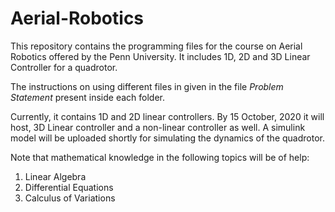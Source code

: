 # Aerial-Robotics

This repository contains the programming files for the course on Aerial Robotics offered 
by the Penn University. It includes 1D, 2D and 3D Linear Controller for a quadrotor.

The instructions on using different files in given in the file *Problem Statement* present
inside each folder.

Currently, it contains 1D and 2D linear controllers. By 15 October, 2020 it will host,
3D Linear controller and a non-linear controller as well. A simulink model will be uploaded
shortly for simulating the dynamics of the quadrotor.

Note that mathematical knowledge in the following topics will be of help:
1. Linear Algebra
2. Differential Equations
3. Calculus of Variations

